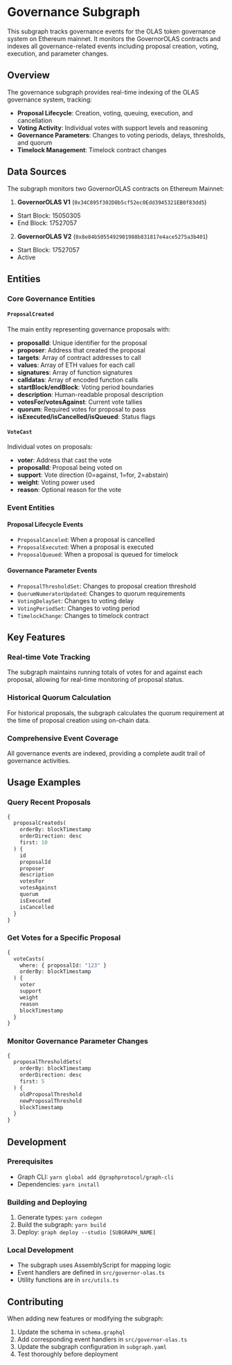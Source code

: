 # Governance Subgraph

This subgraph tracks governance events for the OLAS token governance system on Ethereum mainnet. It monitors the GovernorOLAS contracts and indexes all governance-related events including proposal creation, voting, execution, and parameter changes.

## Overview

The governance subgraph provides real-time indexing of the OLAS governance system, tracking:

- **Proposal Lifecycle**: Creation, voting, queuing, execution, and cancellation
- **Voting Activity**: Individual votes with support levels and reasoning
- **Governance Parameters**: Changes to voting periods, delays, thresholds, and quorum
- **Timelock Management**: Timelock contract changes

## Data Sources

The subgraph monitors two GovernorOLAS contracts on Ethereum Mainnet:

1. **GovernorOLAS V1** (`0x34C895f302D0b5cf52ec0Edd3945321EB0f83dd5`)
  - Start Block: 15050305
  - End Block: 17527057

2. **GovernorOLAS V2** (`0x8e84b5055492901988b831817e4ace5275a3b401`)
  - Start Block: 17527057
  - Active

## Entities

### Core Governance Entities

#### `ProposalCreated`
The main entity representing governance proposals with:
- **proposalId**: Unique identifier for the proposal
- **proposer**: Address that created the proposal
- **targets**: Array of contract addresses to call
- **values**: Array of ETH values for each call
- **signatures**: Array of function signatures
- **calldatas**: Array of encoded function calls
- **startBlock/endBlock**: Voting period boundaries
- **description**: Human-readable proposal description
- **votesFor/votesAgainst**: Current vote tallies
- **quorum**: Required votes for proposal to pass
- **isExecuted/isCancelled/isQueued**: Status flags

#### `VoteCast`
Individual votes on proposals:
- **voter**: Address that cast the vote
- **proposalId**: Proposal being voted on
- **support**: Vote direction (0=against, 1=for, 2=abstain)
- **weight**: Voting power used
- **reason**: Optional reason for the vote

### Event Entities

#### Proposal Lifecycle Events
- `ProposalCanceled`: When a proposal is cancelled
- `ProposalExecuted`: When a proposal is executed
- `ProposalQueued`: When a proposal is queued for timelock

#### Governance Parameter Events
- `ProposalThresholdSet`: Changes to proposal creation threshold
- `QuorumNumeratorUpdated`: Changes to quorum requirements
- `VotingDelaySet`: Changes to voting delay
- `VotingPeriodSet`: Changes to voting period
- `TimelockChange`: Changes to timelock contract

## Key Features

### Real-time Vote Tracking
The subgraph maintains running totals of votes for and against each proposal, allowing for real-time monitoring of proposal status.

### Historical Quorum Calculation
For historical proposals, the subgraph calculates the quorum requirement at the time of proposal creation using on-chain data.

### Comprehensive Event Coverage
All governance events are indexed, providing a complete audit trail of governance activities.

## Usage Examples

### Query Recent Proposals
```graphql
{
  proposalCreateds(
    orderBy: blockTimestamp
    orderDirection: desc
    first: 10
  ) {
    id
    proposalId
    proposer
    description
    votesFor
    votesAgainst
    quorum
    isExecuted
    isCancelled
  }
}
```

### Get Votes for a Specific Proposal
```graphql
{
  voteCasts(
    where: { proposalId: "123" }
    orderBy: blockTimestamp
  ) {
    voter
    support
    weight
    reason
    blockTimestamp
  }
}
```

### Monitor Governance Parameter Changes
```graphql
{
  proposalThresholdSets(
    orderBy: blockTimestamp
    orderDirection: desc
    first: 5
  ) {
    oldProposalThreshold
    newProposalThreshold
    blockTimestamp
  }
}
```

## Development

### Prerequisites
- Graph CLI: `yarn global add @graphprotocol/graph-cli`
- Dependencies: `yarn install`

### Building and Deploying
1. Generate types: `yarn codegen`
2. Build the subgraph: `yarn build`
3. Deploy: `graph deploy --studio [SUBGRAPH_NAME]`

### Local Development
- The subgraph uses AssemblyScript for mapping logic
- Event handlers are defined in `src/governor-olas.ts`
- Utility functions are in `src/utils.ts`

## Contributing

When adding new features or modifying the subgraph:
1. Update the schema in `schema.graphql`
2. Add corresponding event handlers in `src/governor-olas.ts`
3. Update the subgraph configuration in `subgraph.yaml`
4. Test thoroughly before deployment
